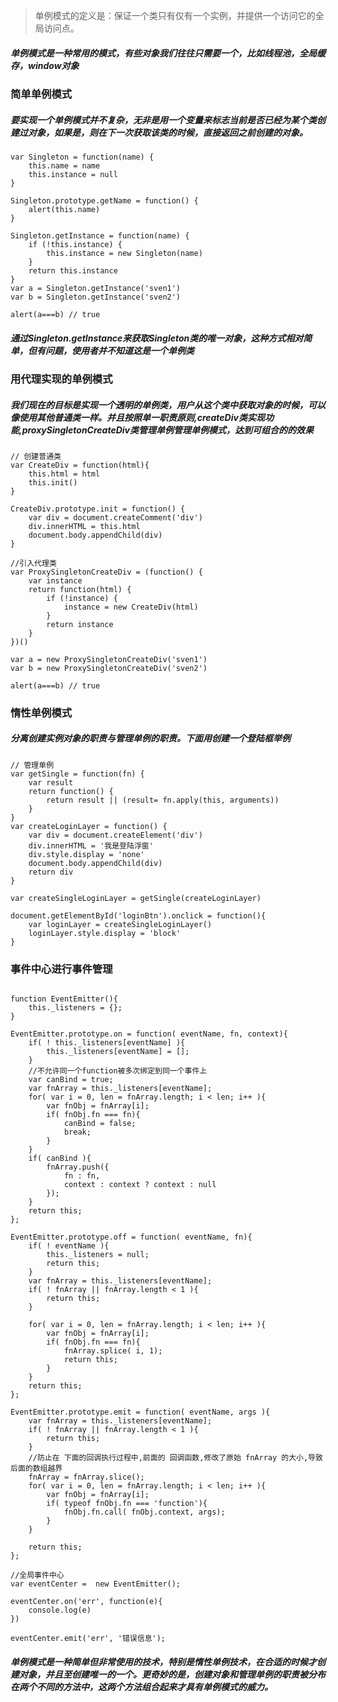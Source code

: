 > 单例模式的定义是：保证一个类只有仅有一个实例，并提供一个访问它的全局访问点。

##### 单例模式是一种常用的模式，有些对象我们往往只需要一个，比如线程池，全局缓存，window对象


### 简单单例模式
##### 要实现一个单例模式并不复杂，无非是用一个变量来标志当前是否已经为某个类创建过对象，如果是，则在下一次获取该类的时候，直接返回之前创建的对象。

```
var Singleton = function(name) {
	this.name = name
	this.instance = null
}

Singleton.prototype.getName = function() {
	alert(this.name)
}

Singleton.getInstance = function(name) {
	if (!this.instance) {
		this.instance = new Singleton(name)
	}
	return this.instance
}
var a = Singleton.getInstance('sven1')
var b = Singleton.getInstance('sven2')  

alert(a===b) // true
```

##### 通过Singleton.getInstance来获取Singleton类的唯一对象，这种方式相对简单，但有问题，使用者并不知道这是一个单例类

### 用代理实现的单例模式

##### 我们现在的目标是实现一个透明的单例类，用户从这个类中获取对象的时候，可以像使用其他普通类一样。并且按照单一职责原则,createDiv类实现功能,proxySingletonCreateDiv类管理单例管理单例模式，达到可组合的的效果

```
// 创建普通类
var CreateDiv = function(html){
	this.html = html
	this.init()
}

CreateDiv.prototype.init = function() {
	var div = document.createComment('div')
	div.innerHTML = this.html
	document.body.appendChild(div)
}

//引入代理类
var ProxySingletonCreateDiv = (function() {
	var instance
	return function(html) {
		if (!instance) {
			instance = new CreateDiv(html)
		}
		return instance
	}
})()

var a = new ProxySingletonCreateDiv('sven1')
var b = new ProxySingletonCreateDiv('sven2')  

alert(a===b) // true
```

### 惰性单例模式

##### 分离创建实例对象的职责与管理单例的职责。下面用创建一个登陆框举例

```
// 管理单例
var getSingle = function(fn) {
	var result
	return function() {
		return result || (result= fn.apply(this, arguments))
	}
}
var createLoginLayer = function() {
	var div = document.createElement('div')
	div.innerHTML = '我是登陆浮窗'
	div.style.display = 'none'
	document.body.appendChild(div)
	return div
}

var createSingleLoginLayer = getSingle(createLoginLayer)

document.getElementById('loginBtn').onclick = function(){
	var loginLayer = createSingleLoginLayer()
	loginLayer.style.display = 'block'
}
```

### 事件中心进行事件管理

```

function EventEmitter(){
    this._listeners = {};
}

EventEmitter.prototype.on = function( eventName, fn, context){
    if( ! this._listeners[eventName] ){
        this._listeners[eventName] = [];
    }
    //不允许同一个function被多次绑定到同一个事件上
    var canBind = true;
    var fnArray = this._listeners[eventName];
    for( var i = 0, len = fnArray.length; i < len; i++ ){
        var fnObj = fnArray[i];
        if( fnObj.fn === fn){
            canBind = false;
            break;
        }
    }
    if( canBind ){
        fnArray.push({
            fn : fn,
            context : context ? context : null
        });
    }
    return this;
};

EventEmitter.prototype.off = function( eventName, fn){
    if( ! eventName ){
        this._listeners = null;
        return this;
    }
    var fnArray = this._listeners[eventName];
    if( ! fnArray || fnArray.length < 1 ){
        return this;
    }

    for( var i = 0, len = fnArray.length; i < len; i++ ){
        var fnObj = fnArray[i];
        if( fnObj.fn === fn){
            fnArray.splice( i, 1);
            return this;
        }
    }
    return this;
};

EventEmitter.prototype.emit = function( eventName, args ){
    var fnArray = this._listeners[eventName];
    if( ! fnArray || fnArray.length < 1 ){
        return this;
    }
    //防止在 下面的回调执行过程中,前面的 回调函数,修改了原始 fnArray 的大小,导致后面的数组越界
    fnArray = fnArray.slice();
    for( var i = 0, len = fnArray.length; i < len; i++ ){
        var fnObj = fnArray[i];
        if( typeof fnObj.fn === 'function'){
            fnObj.fn.call( fnObj.context, args);
        }
    }

    return this;
};

//全局事件中心
var eventCenter =  new EventEmitter();

eventCenter.on('err', function(e){
    console.log(e)
})

eventCenter.emit('err', '错误信息');

```

##### 单例模式是一种简单但非常使用的技术，特别是惰性单例技术，在合适的时候才创建对象，并且至创建唯一的一个。更奇妙的是，创建对象和管理单例的职责被分布在两个不同的方法中，这两个方法组合起来才具有单例模式的威力。
